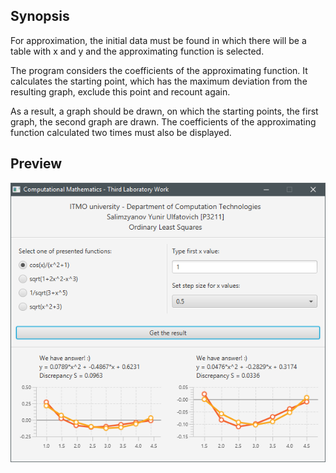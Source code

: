 ## Synopsis
For approximation, the initial data must be found in which there will be a table with x and y and the approximating function is selected. 

The program considers the coefficients of the approximating function. It calculates the starting point, which has the maximum deviation from the resulting graph, exclude this point and recount again. 

As a result, a graph should be drawn, on which the starting points, the first graph, the second graph are drawn. The coefficients of the approximating function calculated two times must also be displayed.

## Preview
![Preview image of program](preview.png)